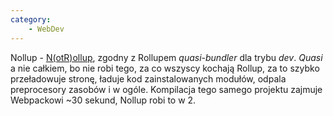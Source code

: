 ```yaml
---
category:
    - WebDev
---
```


Nollup - [N(otR)ollup](https://github.com/PepsRyuu/nollup), zgodny z Rollupem _quasi-bundler_ dla trybu _dev_. _Quasi_ a nie całkiem, bo nie robi tego, za co wszyscy kochają Rollup, za to szybko przeładowuje stronę, ładuje kod zainstalowanych modułów, odpala preprocesory zasobów i w ogóle. Kompilacja tego samego projektu zajmuje Webpackowi ~30 sekund, Nollup robi to w 2.
